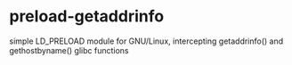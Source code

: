 preload-getaddrinfo
===================

simple LD_PRELOAD module for GNU/Linux, intercepting getaddrinfo() and gethostbyname() glibc functions
